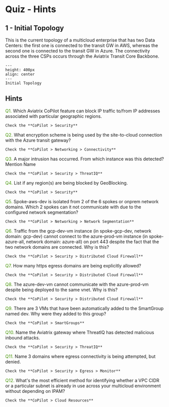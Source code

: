 # Quiz - Hints

## 1 - Initial Topology

This is the current topology of a multicloud enterprise that has two Data Centers: the first one is connected to the transit GW in AWS, whereas the second one is connected to the transit GW in Azure. The connectivity across the three CSPs occurs through the Aviatrix Transit Core Backbone.

```{figure} images/security-topology.png
---
height: 400px
align: center
---
Initial Topology
```

## Hints

<span style='color:#479608'>Q1.</span> Which Aviatrix CoPilot feature can block IP traffic to/from IP addresses associated with particular geographic regions.

```{hint}
Check the **CoPilot > Security**
```

<span style='color:#479608'>Q2.</span> What encryption scheme is being used by the site-to-cloud connection with the Azure transit gateway?

```{hint}
Check the **CoPilot > Networking > Connectivity**
```

<span style='color:#479608'>Q3.</span> A major intrusion has occurred. From which instance was this detected? Mention Name

```{hint}
Check the **CoPilot > Security > ThreatIQ**
```

<span style='color:#479608'>Q4.</span> List if any region(s) are being blocked by GeoBlocking.

```{hint}
Check the **CoPilot > Security**
```

<span style='color:#479608'>Q5.</span> Spoke-aws-dev is isolated from 2 of the 6 spokes or onprem network domains. 
Which 2 spokes can it not communicate with due to the configured network segmentation?

```{hint}
Check the **CoPilot > Networking > Network Segmentation**
```

<span style='color:#479608'>Q6.</span> Traffic from the gcp-dev-vm instance (in spoke-gcp-dev, network domain: gcp-dev) cannot connect to the azure-prod-vm instance (in spoke-azure-all, 
network domain: azure-all) on port 443 despite the fact that the two network domains are connected. Why is this?

```{hint}
Check the **CoPilot > Security > Distributed Cloud Firewall**
```

<span style='color:#479608'>Q7.</span> How many https egress domains are being explicitly allowed?

```{hint}
Check the **CoPilot > Security > Distributed Cloud Firewall**
```

<span style='color:#479608'>Q8.</span> The azure-dev-vm cannot communicate with the azure-prod-vm despite being deployed to the same vnet. Why is this?

```{hint}
Check the **CoPilot > Security > Distributed Cloud Firewall**
```

<span style='color:#479608'>Q9.</span> There are 3 VMs that have been automatically added to the SmartGroup named dev. Why were they added to this group?

```{hint}
Check the **CoPilot > SmartGroups**
```

<span style='color:#479608'>Q10.</span> Name the Aviatrix gateway where ThreatIQ has detected malicious inbound attacks.

```{hint}
Check the **CoPilot > Security > ThreatIQ**
```

<span style='color:#479608'>Q11.</span> Name 3 domains where egress connectivity is being attempted, but denied.

```{hint}
Check the **CoPilot > Security > Egress > Monitor**
```

<span style='color:#479608'>Q12.</span> What's the most efficient method for identifying whether a VPC CIDR or a particular subnet is already in use across your multicloud environment without depending on IPAM?

```{hint}
Check the **CoPilot > Cloud Resources**
```